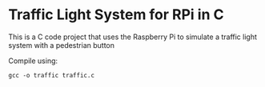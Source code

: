 # Traffic Light System for RPi in C

This is a C code project that uses the Raspberry Pi to simulate a traffic light system with a pedestrian button

Compile using:

`gcc -o traffic traffic.c`
